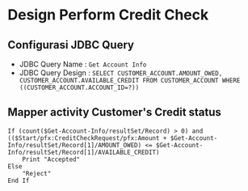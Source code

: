 # Design Perform Credit Check

## Configurasi JDBC Query
* JDBC Query Name : `Get Account Info`
* JDBC Query Design : `SELECT CUSTOMER_ACCOUNT.AMOUNT_OWED,
CUSTOMER_ACCOUNT.AVAILABLE_CREDIT
FROM CUSTOMER_ACCOUNT
WHERE ((CUSTOMER_ACCOUNT.ACCOUNT_ID=?))`

## Mapper activity Customer's Credit status
```{r, tidy=FALSE, eval=FALSE, highlight=FALSE }
If (count($Get-Account-Info/resultSet/Record) > 0) and (($Start/pfx:CreditCheckRequest/pfx:Amount + $Get-Account-Info/resultSet/Record[1]/AMOUNT_OWED) <= $Get-Account-Info/resultSet/Record[1]/AVAILABLE_CREDIT)
    Print "Accepted"
Else
    "Reject"
End If
```